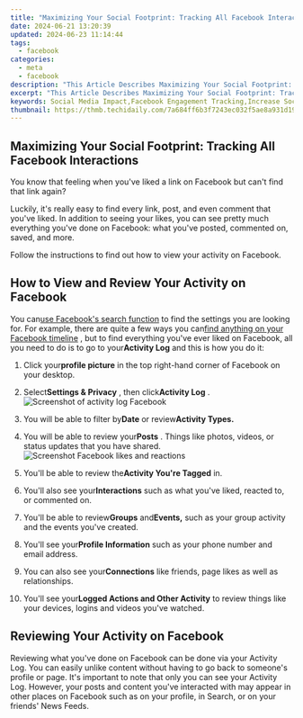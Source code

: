 ```yaml
---
title: "Maximizing Your Social Footprint: Tracking All Facebook Interactions"
date: 2024-06-21 13:20:39
updated: 2024-06-23 11:14:44
tags:
  - facebook
categories:
  - meta
  - facebook
description: "This Article Describes Maximizing Your Social Footprint: Tracking All Facebook Interactions"
excerpt: "This Article Describes Maximizing Your Social Footprint: Tracking All Facebook Interactions"
keywords: Social Media Impact,Facebook Engagement Tracking,Increase Social Presence,Monitor FB Interactions,Boost Social Footprint,Gauge Social Reach,Enhance FB Interaction
thumbnail: https://thmb.techidaily.com/7a684ff6b3f7243ec032f5ae8a931d190264bae1e112796613965ade353d6f1f.png
---
```


## Maximizing Your Social Footprint: Tracking All Facebook Interactions

 You know that feeling when you've liked a link on Facebook but can't find that link again?

 Luckily, it's really easy to find every link, post, and even comment that you've liked. In addition to seeing your likes, you can see pretty much everything you've done on Facebook: what you've posted, commented on, saved, and more.

 Follow the instructions to find out how to view your activity on Facebook.

## How to View and Review Your Activity on Facebook

 You can[use Facebook's search function](https://www.makeuseof.com/tag/5-facebook-search-tips/) to find the settings you are looking for. For example, there are quite a few ways you can[find anything on your Facebook timeline](https://www.makeuseof.com/tag/5-tools-help-find-anything-facebook-timeline/) , but to find everything you've ever liked on Facebook, all you need to do is to go to your**Activity Log** and this is how you do it:

1. Click your**profile picture** in the top right-hand corner of Facebook on your desktop.
2. Select**Settings & Privacy** , then click**Activity Log** .  
![Screenshot of activity log Facebook](https://static1.makeuseofimages.com/wordpress/wp-content/uploads/2022/11/activity-log-view.jpg)
3. You will be able to filter by**Date** or review**Activity Types.**
4. You will be able to review your**Posts** . Things like photos, videos, or status updates that you have shared.  
![Screenshot Facebook likes and reactions](https://static1.makeuseofimages.com/wordpress/wp-content/uploads/2022/11/likes-and-reactions.jpg)
5. You'll be able to review the**Activity You're Tagged** in.

1. You'll also see your**Interactions** such as what you've liked, reacted to, or commented on.
2. You'll be able to review**Groups** and**Events,** such as your group activity and the events you've created.
3. You'll see your**Profile Information** such as your phone number and email address.
4. You can also see your**Connections** like friends, page likes as well as relationships.
5. You'll see your**Logged Actions and Other Activity** to review things like your devices, logins and videos you've watched.

## Reviewing Your Activity on Facebook

 Reviewing what you've done on Facebook can be done via your Activity Log. You can easily unlike content without having to go back to someone's profile or page. It's important to note that only you can see your Activity Log. However, your posts and content you've interacted with may appear in other places on Facebook such as on your profile, in Search, or on your friends' News Feeds.


<ins class="adsbygoogle"
     style="display:block"
     data-ad-format="autorelaxed"
     data-ad-client="ca-pub-7571918770474297"
     data-ad-slot="1223367746"></ins>



<ins class="adsbygoogle"
     style="display:block"
     data-ad-client="ca-pub-7571918770474297"
     data-ad-slot="8358498916"
     data-ad-format="auto"
     data-full-width-responsive="true"></ins>
